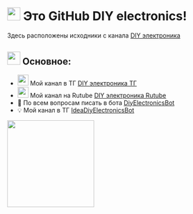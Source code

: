 <h1><img src="https://i.postimg.cc/ZKG5SqDp/Git-Hub-Logo2.png" width="30"> Это GitHub DIY electronics!</h1>
<p>Здесь расположены исходники с канала <a href="https://t.me/DIYelectronics23">DIY электроника</a>
<h2><img src="https://i.postimg.cc/ZKG5SqDp/Git-Hub-Logo2.png" width="30"> Основное:</h2>
<ul>
  <li><img src="https://i.postimg.cc/t4svhqXS/micros2.png" width="25"> Мой канал в ТГ <a href="https://t.me/DIYelectronics23">DIY электроника ТГ</a></li>
  <li><img src="https://i.postimg.cc/t4svhqXS/micros2.png" width="25"> Мой канал на Rutube <a href="https://rutube.ru/channel/46650767">DIY электроника Rutube</a></li>
  <li>💬 По всем вопросам писать в бота <a href="https://t.me/DiyElectronics_Bot">DiyElectronicsBot</a></li>
  <li>💡 Мой канал в ТГ <a href="https://t.me/Idea_diy_electronics_bot">IdeaDiyElectronicsBot</a></li>
</ul>
<img src="https://i.postimg.cc/fTcmp18z/IMG-20241018-161334-516.png" width="200">
